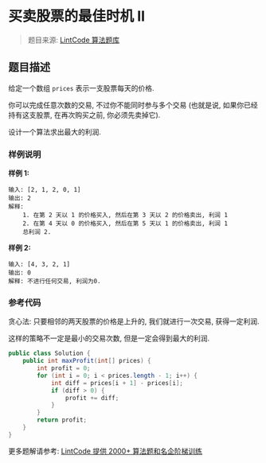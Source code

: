 # 买卖股票的最佳时机 II
 > 题目来源: [LintCode 算法题库](https://www.lintcode.com/problem/best-time-to-buy-and-sell-stock-ii/?utm_source=sc-github-wzz)
 ## 题目描述
 给定一个数组 `prices` 表示一支股票每天的价格. 

你可以完成任意次数的交易, 不过你不能同时参与多个交易 (也就是说, 如果你已经持有这支股票, 在再次购买之前, 你必须先卖掉它).

设计一个算法求出最大的利润.
 ### 样例说明
 **样例 1:**

```
输入: [2, 1, 2, 0, 1]
输出: 2
解释: 
    1. 在第 2 天以 1 的价格买入, 然后在第 3 天以 2 的价格卖出, 利润 1
    2. 在第 4 天以 0 的价格买入, 然后在第 5 天以 1 的价格卖出, 利润 1
    总利润 2.
```

**样例 2:**

```
输入: [4, 3, 2, 1]
输出: 0
解释: 不进行任何交易, 利润为0.
```
 ### 参考代码
 贪心法: 只要相邻的两天股票的价格是上升的, 我们就进行一次交易, 获得一定利润.

这样的策略不一定是最小的交易次数, 但是一定会得到最大的利润.
```java
public class Solution {
    public int maxProfit(int[] prices) {
        int profit = 0;
        for (int i = 0; i < prices.length - 1; i++) {
            int diff = prices[i + 1] - prices[i];
            if (diff > 0) {
                profit += diff;
            }
        }
        return profit;
    }
}
```
 更多题解请参考: [LintCode 提供 2000+ 算法题和名企阶梯训练](https://www.lintcode.com/problem/?utm_source=sc-github-wzz)